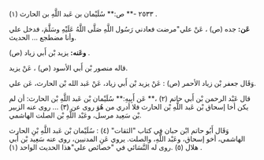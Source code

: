 ٢٥٣٣ -** ص:** سُلَيْمان بن عَبد اللَّهِ بن الحارث (١) .

**عَن:** جده (ص) ، عَنْ علي"مرضت فعادني رَسُول اللَّهِ صَلَّى اللَّهُ عَلَيْهِ وسَلَّمَ، فدخل علي وأنا مضطجع ... الحديث.

**وعَنه:** يزيد بْن أَبي زياد (ص) .

قاله منصور بْن أَبي الأسود (ص) ، عَنْ يزيد.

وَقَال جعفر بْن زياد الأحمر (ص) : عَنْ يزيد بْن أَبي زياد، عَنْ عَبد الله بْن الحارث، عَن علي.

قال عَبْد الرحمن بْن أَبي حاتم (٢) ،** عَن أَبِيهِ:** سُلَيْمان بْن عَبد اللَّهِ بْن الحارث: أن لم يكن أخا إسحاق بْن عَبد اللَّهِ بْن الحارث فلا أدري من هُوَ روى عن (٣) ... روى عنه الزبير بْن سَعِيد مرسل، وعَبْد اللَّهِ بْن الصلت الهاشمي.

وَقَال أَبُو حاتم ابْن حبان فِي كتاب "الثقات" (٤) : سُلَيْمان بْن عَبد اللَّهِ بْنِ الحارث الهاشمي، أخو إسحاق، وعَبْد اللَّهِ، والصلت. يروي عَنِ المدنيين، روى عنه سَعِيد بْن أَبي هلال (٥) .روى له النَّسَائي في "خصائص علي"هذا الحديث الواحد (١) .